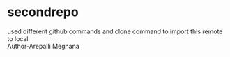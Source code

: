 # secondrepo
used different github commands and clone command to import this remote to local
<br>
Author-Arepalli Meghana
